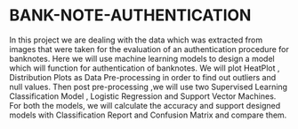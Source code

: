 # BANK-NOTE-AUTHENTICATION

In this project we are dealing with the data which was extracted from images that were taken for the evaluation of an authentication procedure for banknotes. Here we will use machine learning models to design a model which will function for authentication of banknotes.
We will plot HeatPlot , Distribution Plots as Data Pre-processing in order to find out outliers and null values. Then post pre-processing ,we will use two Supervised Learning Classification Model , Logistic Regression and Support Vector Machines. For both the models, we will calculate the accuracy and  support designed models with Classification Report and Confusion Matrix and compare them.
